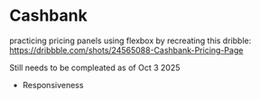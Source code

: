# Cashbank

practicing pricing panels using flexbox by recreating this dribble:
https://dribbble.com/shots/24565088-Cashbank-Pricing-Page

Still needs to be compleated as of Oct 3 2025

- Responsiveness
